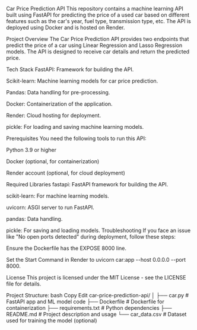 Car Price Prediction API
This repository contains a machine learning API built using FastAPI for predicting the price of a used car based on different features such as the car's year, fuel type, transmission type, etc. The API is deployed using Docker and is hosted on Render.

Project Overview
The Car Price Prediction API provides two endpoints that predict the price of a car using Linear Regression and Lasso Regression models. The API is designed to receive car details and return the predicted price.

Tech Stack
FastAPI: Framework for building the API.

Scikit-learn: Machine learning models for car price prediction.

Pandas: Data handling for pre-processing.

Docker: Containerization of the application.

Render: Cloud hosting for deployment.

pickle: For loading and saving machine learning models.

Prerequisites
You need the following tools to run this API:

Python 3.9 or higher

Docker (optional, for containerization)

Render account (optional, for cloud deployment)

Required Libraries
fastapi: FastAPI framework for building the API.

scikit-learn: For machine learning models.

uvicorn: ASGI server to run FastAPI.

pandas: Data handling.

pickle: For saving and loading models.
Troubleshooting
If you face an issue like "No open ports detected" during deployment, follow these steps:

Ensure the Dockerfile has the EXPOSE 8000 line.

Set the Start Command in Render to uvicorn car:app --host 0.0.0.0 --port 8000.

License
This project is licensed under the MIT License - see the LICENSE file for details.

Project Structure:
bash
Copy
Edit
car-price-prediction-api/
│
├── car.py               # FastAPI app and ML model code
├── Dockerfile           # Dockerfile for containerization
├── requirements.txt     # Python dependencies
├── README.md            # Project description and usage
└── car_data.csv         # Dataset used for training the model (optional)
